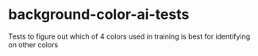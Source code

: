 # background-color-ai-tests
Tests to figure out which of 4 colors used in training is best for identifying on other colors
